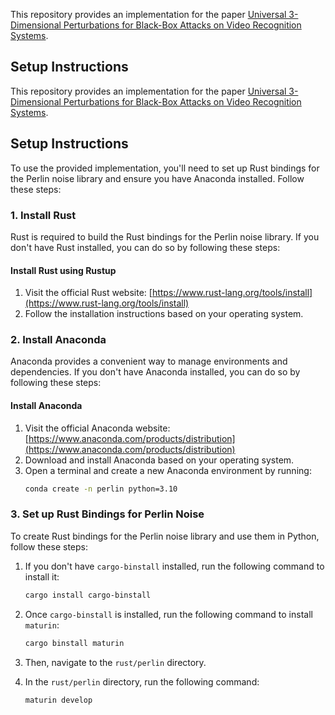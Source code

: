 This repository provides an implementation for the paper [Universal 3-Dimensional Perturbations for Black-Box Attacks on Video Recognition Systems](https://arxiv.org/pdf/2107.04284.pdf).

## Setup Instructions

This repository provides an implementation for the paper [Universal 3-Dimensional Perturbations for Black-Box Attacks on Video Recognition Systems](https://arxiv.org/pdf/2107.04284.pdf).

## Setup Instructions

To use the provided implementation, you'll need to set up Rust bindings for the Perlin noise library and ensure you have Anaconda installed. Follow these steps:

### 1. Install Rust

Rust is required to build the Rust bindings for the Perlin noise library. If you don't have Rust installed, you can do so by following these steps:

#### Install Rust using Rustup

1. Visit the official Rust website: [https://www.rust-lang.org/tools/install](https://www.rust-lang.org/tools/install)
2. Follow the installation instructions based on your operating system.

### 2. Install Anaconda

Anaconda provides a convenient way to manage environments and dependencies. If you don't have Anaconda installed, you can do so by following these steps:

#### Install Anaconda

1. Visit the official Anaconda website: [https://www.anaconda.com/products/distribution](https://www.anaconda.com/products/distribution)
2. Download and install Anaconda based on your operating system.
3. Open a terminal and create a new Anaconda environment by running:
   ```bash
   conda create -n perlin python=3.10

### 3. Set up Rust Bindings for Perlin Noise


To create Rust bindings for the Perlin noise library and use them in Python, follow these steps:

1. If you don't have `cargo-binstall` installed, run the following command to install it:

   ```bash
   cargo install cargo-binstall
   ```

2. Once `cargo-binstall` is installed, run the following command to install `maturin`:
   ```bash
   cargo binstall maturin
   ```

3. Then, navigate to the `rust/perlin` directory.
4. In the `rust/perlin` directory, run the following command:
   ```bash
   maturin develop
   ```
